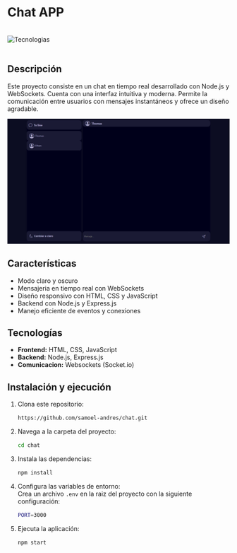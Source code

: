 # Chat APP

<br><img align="left" src="https://skillicons.dev/icons?i=vscode,nodejs,html,css,javascript,github,git" height="37" alt="Tecnologias"><br><br>

## Descripción

Este proyecto consiste en un chat en tiempo real desarrollado con Node.js y WebSockets. Cuenta con una interfaz intuitiva y moderna. Permite la comunicación entre usuarios con mensajes instantáneos y ofrece un diseño agradable.

![Interfaz de la aplicación](public/evidence/evidence.JPG)

## Características

- Modo claro y oscuro
- Mensajeria en tiempo real con WebSockets
- Diseño responsivo con HTML, CSS y JavaScript
- Backend con Node.js y Express.js
- Manejo eficiente de eventos y conexiones

## Tecnologías

- **Frontend:** HTML, CSS, JavaScript
- **Backend:** Node.js, Express.js
- **Comunicacion:** Websockets (Socket.io)

## Instalación y ejecución

1. Clona este repositorio:
    ```bash
    https://github.com/samoel-andres/chat.git
    ```
    
2. Navega a la carpeta del proyecto:
    ```bash
    cd chat
    ```
    
4. Instala las dependencias:
    ```bash
    npm install
    ```
    
5. Configura las variables de entorno:<br>
   Crea un archivo `.env` en la raiz del proyecto con la siguiente configuración:
    ```bash
    PORT=3000
    ```
    
6. Ejecuta la aplicación:
   ```bash
   npm start
   ```
   

